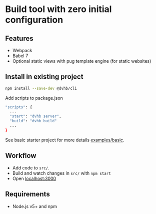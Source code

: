 # Build tool with zero initial configuration

## Features

- Webpack
- Babel 7
- Optional static views with pug template engine (for static websites)

## Install in existing project

```bash
npm install --save-dev @dvhb/cli
```

Add scripts to package.json

```bash
"scripts": {
  ...
  "start": "dvhb server",
  "build": "dvhb build"
  ...
}
```

See basic starter project for more details [examples/basic](https://github.com/dvhb/cli/tree/master/examples/basic).

## Workflow

- Add code to `src/`.
- Build and watch changes in `src/` with `npm start`
- Open [localhost:3000](http://localhost:3000)

## Requirements

- Node.js v5+ and npm
